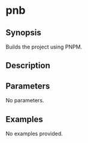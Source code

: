 # pnb

## Synopsis

Builds the project using PNPM.

## Description



## Parameters
No parameters.
## Examples
No examples provided.
